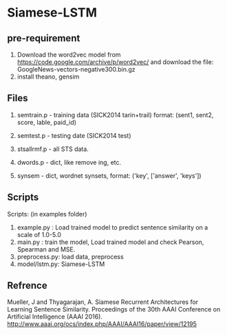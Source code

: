 # Siamese-LSTM

## pre-requirement
1. Download the word2vec model from https://code.google.com/archive/p/word2vec/ and download the file: GoogleNews-vectors-negative300.bin.gz
2. install theano, gensim

## Files
1. semtrain.p - training data (SICK2014 tarin+trail) format: (sent1, sent2, score, lable, paid_id)
2. semtest.p - testing date (SICK2014 test)
3. stsallrmf.p - all STS data.

4. dwords.p - dict, like remove ing, etc.
5. synsem - dict, wordnet synsets, format: ('key', ['answer', 'keys'])

## Scripts

Scripts: (in examples folder)
1. example.py : Load trained model to predict sentence similarity on a scale of 1.0-5.0
2. main.py : train the model, Load trained model and check Pearson, Spearman and MSE.
3. preprocess.py: load data, preprocess
4. model/lstm.py: Siamese-LSTM

## Refrence
Mueller, J and Thyagarajan, A.  Siamese Recurrent Architectures for Learning Sentence Similarity.  Proceedings of the 30th AAAI Conference on Artificial Intelligence (AAAI 2016).
 http://www.aaai.org/ocs/index.php/AAAI/AAAI16/paper/view/12195